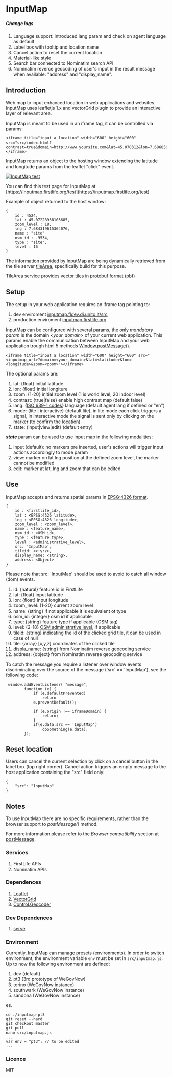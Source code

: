 # InputMap

##### Change logs
1) Language support: introduced lang param and check on agent language as default
2) Label box with tooltip and location name
3) Cancel action to reset the current location
4) Material-like style
5) Search bar connected to Nominatim search API
6) Nominatim reverce geocoding of user's input in the result message when available: "address" and "display_name".


## Introduction

Web map to input enhanced location in web applications and websites.
InputMap uses leafletjs 1.x and vectorGrid plugin to provide an interactive layer of relevant area.

InputMap is meant to be used in an iframe tag, it can be controlled via params:

```
<iframe title="input a location" width="600" height="600" src="src/index.html?contrast=true&domain=http://www.yoursite.com&lat=45.070312&lon=7.686856&zoom=12"></iframe>
```

InputMap returns an object to the hosting window extending the latitude and longitude params from the leaflet "click" event.

[![InputMap test](screenshot.png)](http://inputmap.fldev.di.unito.it)

You can find this test page for InputMap at [https://inputmap.firstlife.org/test](https://inputmap.firstlife.org/test)


Example of object returned to the host window:
```
{
    id : 4524,
    lat : 45.07228938103685,
    zoom_level : 18,
    lng : 7.684319615364076,
    name : "site"
    osm_id : -9534,
    type : "site",
    level : 16
}
```

The information provided by InputMap are being dynamically retrieved from the tile server [tileArea](http://tiles.firstlife.org), specifically build for this purpose.

TileArea service provides [vector tiles](https://github.com/mapbox/vector-tile-spec) in [protobuf format (pbf)](https://developers.google.com/protocol-buffers/docs/encoding)


## Setup
The setup in your web application requires an iframe tag pointing to:

 1. dev enviroment [inputmap.fldev.di.unito.it/src](http://tiles.fldev.di.unito.it/src)
 2. production enviroment [inputmap.firstlife.org](https://inputmap.firstlife.org)

InputMap can be configured with several params, the only *mandatory param* is the domain *<your_domain>* of your current web application.
This params enable the communication between InputMap and your web application trough html 5 methods [Window.postMessage()](https://developer.mozilla.org/en-US/docs/Web/API/Window/postMessage).

```
<iframe title="input a location" width="600" height="600" src="<inputmap_url>?domain=<your_domain>&lat=<latitude>&lon=<longitude>&zoom=<zoom>"></iframe>
```

The optional params are:

1. lat: {float} initial latitude
2. lon: {float} initial longiture
3. zoom: {1-20} initial zoom level (1 is world level, 20 indoor level)
4. contrast: {true|false} enable high contrast map (default false)
5. lang: {[ISO 639-1 codes](https://en.wikipedia.org/wiki/List_of_ISO_639-1_codes)} language (default agent lang if defined or "en") 
6. mode: {lite | interactive} (default lite), in lite mode each click triggers a signal, in interactive mode the signal is sent only by clicking on the marker (to confirm the location)
7. state: {input|view|edit} (default entry)

***state*** param can be used to use input map in the following modalities:
  
  1. input (default): no markers pre inserted, user's actions will trigger input actions accordingly to mode param
  2. view: marker on lat lng position at the defined zoom level, the marker cannot be modified
  3. edit: marker at lat, lng and zoom that can be edited



## Use

InputMap accepts and returns spatial params in [EPSG:4326 format](http://spatialreference.org/ref/epsg/wgs-84/).


```
{
    id : <firstlife_id>,
    lat : <EPSG:4326 latitude>,
    lng : <EPSG:4326 longitude>,
    zoom_level : <zoom_level>,
    name : <feature_name>,
    osm_id : <OSM_id>,
    type : <feature_type>,
    level : <administrative_level>,
    src: 'InputMap',
    tileid: <x:y:z>,
    display_name: <string>,
    address: <Object>
}
```

Please note that src: 'InputMap' should be used to avoid to catch all window (dom) events.

1. id: {natural} feature id in FirstLife
2. lat: {float} input latitude
3. lon: {float} input longitude
4. zoom_level: {1-20} current zoom level
5. name: {string} if not applicable it is equivalent ot type
6. osm_id: {integer} osm id if applicable
7. type: {string} feature type if applicable (OSM tag)
8. level: {2-18} [OSM administrative level](http://wiki.openstreetmap.org/wiki/Tag:boundary%3Dadministrative), if applicable
9. tileid: {string} indicating the id of the clicked grid tile, it can be used in case of null <id>
10. tile: {array} [x,y,z] coordinates of the clicked tile
11. displa_name: {string} from Nominatim reverse geocoding service
12. address: {object} from Nominatim reverse geocoding service

To catch the message you require a listener over window events discriminating over the source of the message ('src' == 'InputMap'), see the following code:

```
 window.addEventListener( "message",
        function (e) {
            if (e.defaultPrevented)
                return
            e.preventDefault();

            if (e.origin !== iframeDomain) {
                return;
            }
            if(e.data.src == 'InputMap')
                doSomething(e.data);
        });
 ```
## Reset location
Users can cancel the current selection by click on a cancel button in the label box (top right corner). Cancel action triggers an empty message to the host application containing the "src" field only:
``` 
{
    "src": "InputMap"
}
```

## Notes
To use InputMap there are no specific requirements, rather than the browser support to *postMessage()* method.

For more information please refer to the *Browser compatibility* section at [postMessage](https://developer.mozilla.org/en-US/docs/Web/API/Window/postMessage).

### Services
1. FirstLife APIs
2. Nominatim APIs

### Dependences
1. [Leaflet](https://github.com/Leaflet/Leaflet)
2. [VectorGrid](https://github.com/Leaflet/Leaflet.VectorGrid)
3. [Control.Geocoder](https://github.com/perliedman/leaflet-control-geocoder)

### Dev Dependences
1. [serve](https://www.npmjs.com/package/serve)


### Environment
Currently, InputMap can manage presets (environments). 
In order to switch environment, the environment variable ``env`` must be set in ``src/inputmap.js``. 
Up to now the following environment are defined:

1. dev (default)
2. pt3 (3rd prototype of WeGovNow)
3. torino (WeGovNow instance)
3. southwark (WeGovNow instance)
3. sandona (WeGovNow instance)

es.
```
cd ./inputmap-pt3
git reset --hard
git checkout master
git pull
nano src/inputmap.js
...
var env = "pt3"; // to be edited
...
```

### Licence
MIT